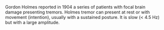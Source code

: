 Gordon Holmes reported in 1904 a series of patients with focal brain damage presenting tremors. Holmes tremor can present at rest or with movement (intention), usually with a sustained posture. It is slow (< 4.5 Hz) but with a large amplitude.